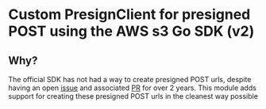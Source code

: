 # Custom PresignClient for presigned POST using the AWS s3 Go SDK (v2)

## Why?

The official SDK has not had a way to create presigned POST urls, despite having an open [issue](https://github.com/aws/aws-sdk-go-v2/issues/1224) and associated [PR](https://github.com/aws/aws-sdk-go/pull/3287) for over 2 years. This module adds support for creating these presigned POST urls in the cleanest way possible